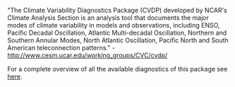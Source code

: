 "The Climate Variability Diagnostics Package (CVDP) developed by NCAR's Climate Analysis Section is an analysis tool that documents the major modes of climate variability in models and observations, including ENSO, Pacific Decadal Oscillation, Atlantic Multi-decadal Oscillation, Northern and Southern Annular Modes, North Atlantic Oscillation, Pacific North and South American teleconnection patterns." - http://www.cesm.ucar.edu/working_groups/CVC/cvdp/

For a complete overview of all the available diagnostics of this package see [here](https://portal.c3s-magic.eu/data/recipes/recipe_cvdp_20181207_142708/work/diagnostic1/cvdp/index.html).
